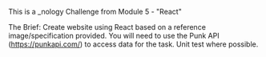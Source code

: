 This is a _nology Challenge from Module 5 - "React"  

The Brief: Create website using React based on a reference image/specification provided. You will need to use the Punk API (https://punkapi.com/) to access data for the task. Unit test where possible.
